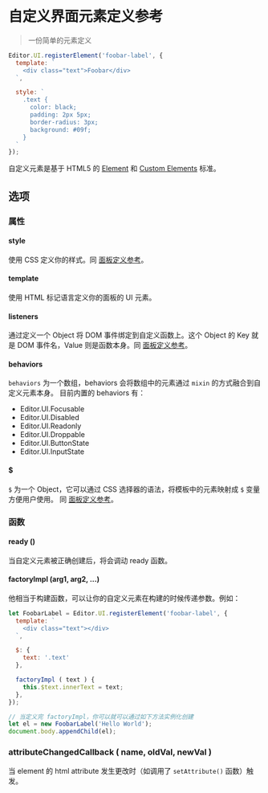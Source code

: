 # 自定义界面元素定义参考

> 一份简单的元素定义

```javascript
Editor.UI.registerElement('foobar-label', {
  template: `
    <div class="text">Foobar</div>
  `,

  style: `
    .text {
      color: black;
      padding: 2px 5px;
      border-radius: 3px;
      background: #09f;
    }
  `
});
```

自定义元素是基于 HTML5 的 [Element](https://developer.mozilla.org/en-US/docs/Web/API/Element) 和
[Custom Elements](http://www.html5rocks.com/en/tutorials/webcomponents/customelements/) 标准。

## 选项

### 属性

#### style

使用 CSS 定义你的样式。同 [面板定义参考](panel-reference.md)。

#### template

使用 HTML 标记语言定义你的面板的 UI 元素。

#### listeners

通过定义一个 Object 将 DOM 事件绑定到自定义函数上。这个 Object 的 Key 就是 DOM 事件名，Value
则是函数本身。同 [面板定义参考](panel-reference.md)。

#### behaviors

`behaviors` 为一个数组，behaviors 会将数组中的元素通过 `mixin` 的方式融合到自定义元素本身。
目前内置的 behaviors 有：

 - Editor.UI.Focusable
 - Editor.UI.Disabled
 - Editor.UI.Readonly
 - Editor.UI.Droppable
 - Editor.UI.ButtonState
 - Editor.UI.InputState

#### $

`$` 为一个 Object，它可以通过 CSS 选择器的语法，将模板中的元素映射成 `$` 变量方便用户使用。
同 [面板定义参考](panel-reference.md)。

### 函数

#### ready ()

当自定义元素被正确创建后，将会调动 ready 函数。

#### factoryImpl (arg1, arg2, ...)

他相当于构建函数，可以让你的自定义元素在构建的时候传递参数。例如：

```javascript
let FoobarLabel = Editor.UI.registerElement('foobar-label', {
  template: `
    <div class="text"></div>
  `,

  $: {
    text: '.text'
  },

  factoryImpl ( text ) {
    this.$text.innerText = text;
  },
});

// 当定义完 factoryImpl，你可以就可以通过如下方法实例化创建
let el = new FoobarLabel('Hello World');
document.body.appendChild(el);
```

### attributeChangedCallback ( name, oldVal, newVal )

当 element 的 html attribute 发生更改时（如调用了 `setAttribute()` 函数）触发。

